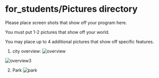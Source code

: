 # for_students/Pictures directory

Please place screen shots that show off your program here.

You must put 1-2 pictures that show off your world.

You may place up to 4 additional pictures that show off specific features.

1. city overview:
![overview](https://user-images.githubusercontent.com/52982585/80855188-996c7080-8c04-11ea-8d68-42123b43d4fd.jpg)

![overview3](https://user-images.githubusercontent.com/52982585/80854717-23660a80-8c00-11ea-9d04-07e8f4444356.jpg)

2. Park
![park](https://user-images.githubusercontent.com/52982585/80855213-e2242980-8c04-11ea-94d3-898daed3b339.jpg)
